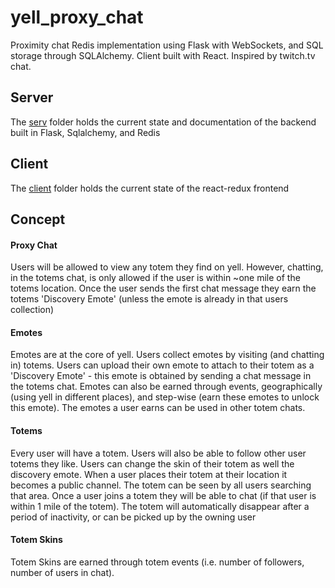 <h1>yell_proxy_chat</h1>
<p>Proximity chat Redis implementation using Flask with WebSockets, and SQL storage through SQLAlchemy. Client built with React. Inspired by twitch.tv chat.</p>

<h2>Server</h2>
<p>The <a href='https://github.com/about14sheep/yell_proxy_chat/tree/master/serv'>serv</a> folder holds the current state and documentation of the backend built in Flask, Sqlalchemy, and Redis</p>

<h2>Client</h2>
The <a href='https://github.com/about14sheep/yell_proxy_chat/tree/master/client'>client</a> folder holds the current state of the react-redux frontend


<h2>Concept</h2>

<h4>Proxy Chat</h4>
<p>Users will be allowed to view any totem they find on yell. However, chatting, in the totems chat, is only allowed if the user is within ~one mile of the totems location. Once the user sends the first chat message they earn the totems 'Discovery Emote' (unless the emote is already in that users collection)</p>

<h4>Emotes</h4>
<p>Emotes are at the core of yell. Users collect emotes by visiting (and chatting in) totems. Users can upload their own emote to attach to their totem as a 'Discovery Emote' - this emote is obtained by sending a chat message in the totems chat. Emotes can also be earned through events, geographically (using yell in different places), and step-wise (earn these emotes to unlock this emote). The emotes a user earns can be used in other totem chats.</p>

<h4>Totems</h4>
<p>Every user will have a totem. Users will also be able to follow other user totems they like. Users can change the skin of their totem as well the discovery emote. When a user places their totem at their location it becomes a public channel. The totem can be seen by all users searching that area. Once a user joins a totem they will be able to chat (if that user is within 1 mile of the totem). The totem will automatically disappear after a period of inactivity, or can be picked up by the owning user</p>

<h4>Totem Skins</h4>
<p>Totem Skins are earned through totem events (i.e. number of followers, number of users in chat).</p>
